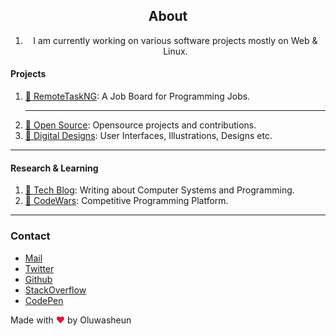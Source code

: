 <body id="body-m">
  
<h2 style="text-align: center;">About</h2>
<ol class="the-list" style="text-align: center;">
<li>I am currently working on various software projects mostly on Web &amp; Linux. </li>
</ol>


<h4>Projects</h4>
<ol class="the-list">
<li> <a href="https://remotetaskng.com/" target="_blank" rel="noopener noreferrer">🏢 RemoteTaskNG</a>: A Job Board for Programming Jobs.</li>
<hr>
<li> <a href="https://github.com/sheunl" target="_blank">🧰 Open Source</a>: Opensource projects and contributions.</li>
<li> <a href="https://www.behance.net/sheunl/" target="_blank" rel="noopener noreferrer">🎨 Digital Designs</a>: User Interfaces, Illustrations, Designs etc.</li>            
</ol>

<hr>

<h4>Research &amp; Learning</h4>
<ol class="the-list">
<li> <a href="http://blog.sheunlawani.com/" target="_blank">📝 Tech Blog</a>: Writing about Computer Systems and Programming.</li>
<li> <a href="https://www.codewars.com/users/sheunl" target="_blank" rel="noopener noreferrer">🔣 CodeWars</a>: Competitive Programming Platform.</li>
</ol>
      
<hr>
<h3 class="text-center">Contact</h3>
<ul class="text-center home-links" id="contactz">
                
<li>
<a style="cursor: pointer;" href="mailto:me@sheunlawani.com" id="mail-link" target="_blank">
<i class="bi bi-envelope"></i>
 Mail
</a>
                    
</li>

<li>
<a href="https://twitter.com/sheuntl" target="_blank"> 
<i class="bi bi-twitter"></i>
Twitter</a></li>
                    


<li>
 <a href="https://github.com/sheunl" target="_blank"> 
<i class="bi bi-github"></i>
Github</a></li>
                    


<li>
<a href="https://stackoverflow.com/users/7276300/oluwasheun" target="_blank"> 
 <i class="bi bi-stack-overflow"></i>
StackOverflow</a></li>
                    
                

<li>
 <a href="https://codepen.io/sheunl" target="_blank"> 
 <i class="bi bi-code-square"></i>
CodePen</a></li>
                    
                

</ul>


<footer class="">
<p class="note">Made with <span style="color:crimson !important;">❤</span> by Oluwasheun</p>
</footer>


</body>
